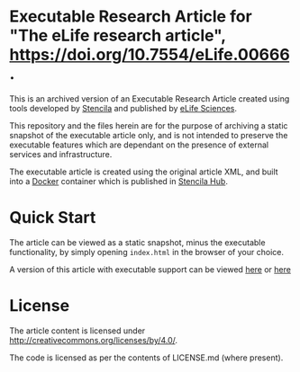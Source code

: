 # Executable Research Article for "The eLife research article", https://doi.org/10.7554/eLife.00666.

This is an archived version of an Executable Research Article created using tools developed by [Stencila](https://stenci.la/) and published by [eLife Sciences](https://elifesciences.org/).

This repository and the files herein are for the purpose of archiving a static snapshot of the executable article only, and is not intended to preserve the executable features which are dependant on the presence of external services and infrastructure.

The executable article is created using the original article XML, and built into a [Docker](https://www.docker.com/) container which is published in [Stencila Hub](https://hub.stenci.la/projects/).

# Quick Start

The article can be viewed as a static snapshot, minus the executable functionality, by simply opening `index.html` in the browser of your choice.

A version of this article with executable support can be viewed [here](https://stencila.example.org/article-00666/) or [here](https://elifesciences.org/articles/00666/executable)

# License

The article content is licensed under http://creativecommons.org/licenses/by/4.0/.

The code is licensed as per the contents of LICENSE.md (where present).